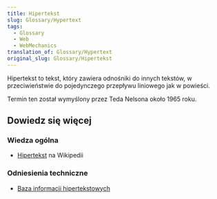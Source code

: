 ```yaml
---
title: Hipertekst
slug: Glossary/Hypertext
tags:
  - Glossary
  - Web
  - WebMechanics
translation_of: Glossary/Hypertext
original_slug: Glossary/Hipertekst
---
```

Hipertekst to tekst, który zawiera odnośniki do innych tekstów, w przeciwieństwie do pojedynczego przepływu liniowego jak w powieści.

Termin ten został wymyślony przez Teda Nelsona około 1965 roku.

## Dowiedz się więcej

### Wiedza ogólna

- [Hipertekst](https://pl.wikipedia.org/wiki/Hipertekst) na Wikipedii

### Odniesienia techniczne

- [Baza informacji hipertekstowych](http://www.ualberta.ca/dept/chemeng/AIX-43/share/man/info/C/a_doc_lib/aixuser/aix6kdov/hyperv1aix.htm)
